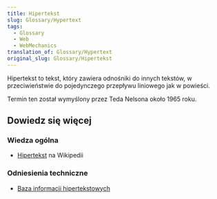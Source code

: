 ```yaml
---
title: Hipertekst
slug: Glossary/Hypertext
tags:
  - Glossary
  - Web
  - WebMechanics
translation_of: Glossary/Hypertext
original_slug: Glossary/Hipertekst
---
```

Hipertekst to tekst, który zawiera odnośniki do innych tekstów, w przeciwieństwie do pojedynczego przepływu liniowego jak w powieści.

Termin ten został wymyślony przez Teda Nelsona około 1965 roku.

## Dowiedz się więcej

### Wiedza ogólna

- [Hipertekst](https://pl.wikipedia.org/wiki/Hipertekst) na Wikipedii

### Odniesienia techniczne

- [Baza informacji hipertekstowych](http://www.ualberta.ca/dept/chemeng/AIX-43/share/man/info/C/a_doc_lib/aixuser/aix6kdov/hyperv1aix.htm)
